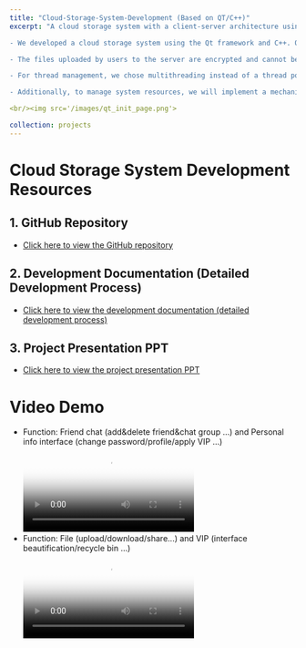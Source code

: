 ```yaml
---
title: "Cloud-Storage-System-Development (Based on QT/C++)"
excerpt: "A cloud storage system with a client-server architecture using the Qt framework and C++.

- We developed a cloud storage system using the Qt framework and C++. Our system employed a client-server architecture utilizing Sqlite3 for user data storage. The system successfully achieved basic functions common in cloud storage services. Users can register and log in securely, manage contacts, and engage in private and group chats. The system also allows users to upload, download, rename, delete, and share files. Users can also create, delete, rename, and navigate folders.

- The files uploaded by users to the server are encrypted and cannot be directly accessed from the server. This implementation uses AES encryption and decryption functions provided by OpenSSL to ensure the security of the files.

- For thread management, we chose multithreading instead of a thread pool because it offers greater flexibility in thread management. Each thread can be independently created and controlled, making it ideal for tasks with varying execution times or resource needs. For simple, occasional tasks, creating threads on demand avoids the complexity and resource overhead of managing a thread pool. This approach also allows for immediate thread destruction, preventing idle threads that may arise in a thread pool.

- Additionally, to manage system resources, we will implement a mechanism to clean up inactive connections using a list instead of a max-heap, as mentioned in the proposal. On top of that, we use the MD5 algorithm for the integrity check instead of SHA-256 as mentioned in the proposal."

<br/><img src='/images/qt_init_page.png'>

collection: projects
---
```


# Cloud Storage System Development Resources

## 1. GitHub Repository
- [Click here to view the GitHub repository](https://github.com/RWBY-Aloupeep/Cloud-Storage-System-Development)

## 2. Development Documentation (Detailed Development Process)
- [Click here to view the development documentation (detailed development process)](https://xivlm3zj803.feishu.cn/wiki/KGA2wGU5YihoBLkQIh8cLYFpn9c)

## 3. Project Presentation PPT
- [Click here to view the project presentation PPT](https://xivlm3zj803.feishu.cn/wiki/KQzfwBgwhiJwXQkXABAcoMOVnVh?from=space_home_recent&pre_pathname=%2Fdrive%2Fhome%2F&previous_navigation_time=1741162420447)

# Video Demo
- Function: Friend chat (add&delete friend&chat group ...) and Personal info interface (change password/profile/apply VIP ...)
 <br/><video id="video1" controls="" preload="auto" poster="封面">
      <source id="mp4" src="/files/qt_chat&personal.mp4" type="video/mp4"> </video>
- Function: File (upload/download/share...) and VIP (interface beautification/recycle bin ...)
<br/><video id="video2" controls="" preload="auto" poster="封面">
    <source id="mp4" src="/files/qt_file&vip.mp4" type="video/mp4"> </video>

